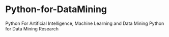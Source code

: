 # Python-for-DataMining
Python For Artificial Intelligence, Machine Learning and Data Mining
Python for Data Mining Research
